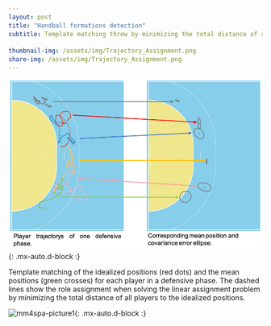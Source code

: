 ```yaml
---
layout: post
title: "Handball formations detection"
subtitle: Template matching threw by minimizing the total distance of all players to the idealized positions.
 
thumbnail-img: /assets/img/Trajectory_Assignment.png
share-img: /assets/img/Trajectory_Assignment.png
---
```


![mm4spa-picture1](../assets/img/Trajectory_Assignment.png){: .mx-auto.d-block :}

Template matching of the idealized positions (red dots) and the mean positions (green crosses) for each player in a defensive phase. The dashed lines show the role assignment when solving the linear assignment problem by minimizing the total distance of all players to the idealized positions.


![mm4spa-picture1](../assets/img/Formation_Assignment1.png){: .mx-auto.d-block :}






